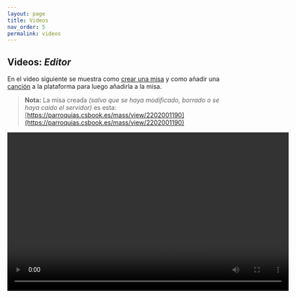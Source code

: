 ```yaml
---
layout: page
title: Videos
nav_order: 5
permalink: videos
---
```

## Videos: __*Editor*__
En el video siguiente se muestra como [crear una misa](/misas/editor) y como añadir una [canción](/canciones) a la plataforma para luego añadirla a la misa.

> __Nota:__ La misa creada *(salvo que se haya modificado, borrado o se haya caido el servidor)* es esta:
[https://parroquias.csbook.es/mass/view/2202001190](https://parroquias.csbook.es/mass/view/2202001190)

<video width="640" height="360" controls>
  <source src="videos/ejemplo_misa_cancion.mp4" type="video/mp4">
Your browser does not support the video tag.
</video>